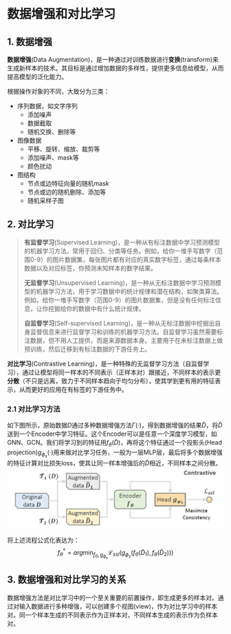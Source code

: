 # 数据增强和对比学习

## 1. 数据增强

**数据增强**(Data Augmentation)，是一种通过对训练数据进行**变换**(transform)来生成新样本的技术。其目标是通过增加数据的多样性，提供更多信息给模型，从而提高模型的泛化能力。

根据操作对象的不同，大致分为三类：

- 序列数据，如文字序列
  - 添加噪声
  - 数据截取
  - 随机交换、删除等
- 图像数据
  - 平移、旋转、缩放、裁剪等
  - 添加噪声、mask等
  - 颜色扰动
- 图结构
  - 节点或边特征向量的随机mask
  - 节点或边的随机删除、添加等
  - 随机采样子图



## 2. 对比学习

> **有监督学习**(Supervised Learning)，是一种从有标注数据中学习预测模型的机器学习方法，常用于回归、分类等任务。例如，给你一堆手写数字（范围0-9）的图片数据集，每张图片都有对应的真实数字标签，通过每条样本数据以及对应标签，你预测未知样本的数字结果。
>
> **无监督学习**(Unsupervised Learning)，是一种从无标注数据中学习预测模型的机器学习方法，用于学习数据中的统计规律和潜在结构，如聚类算法。例如，给你一堆手写数字（范围0-9）的图片数据集，但是没有任何标注信息，让你挖掘给你的数据中有什么统计规律。
>
> **自监督学习**(Self-supervised Learning)，是一种从无标注数据中挖掘出自身监督信息来进行监督学习和训练的机器学习方法。自监督学习虽然需要标注数据，但不用人工提供，而是来源数据本身。主要用于在未标注数据上做预训练，然后迁移到有标注数据的下游任务上。

**对比学习**(Contrastive Learning)，是一种特殊的无监督学习方法（自监督学习），通过让模型将同一样本的不同表示（正样本对）跟接近，不同样本的表示更**分散**（不只是远离，致力于不同样本趋向于均匀分布），使其学到更有用的特征表示，从而更好的应用在有标签的下游任务中。

### 2.1 对比学习方法

如下图所示，原始数据$D$通过多种数据增强方法$\Gamma(·)$，得到数据增强的结果$\tilde{D}$，将$\tilde{D}$送到一个Encoder中学习特征。这个Encoder可以是任意一个深度学习模型，如GNN、GCN。我们将学习到的特征用$f_\theta(\tilde D)$，再将这个特征通过一个投影头(Head projection)$g_{\phi_s}(·)$用来做对比学习任务，一般为一层MLP层，最后将多个数据增强的特征计算对比损失loss，使其让同一样本增强后的$\tilde D$相近，不同样本之间分散。![img](img/v2-518973b87cb9349107ae6bf59bb4318c_r.jpg)

将上述流程公式化表达为：
$$
f_{\theta}^{\ast}=arg\min_{f_{\theta},g_{\phi_s}} \mathcal{L}_{ssl}(g_{\phi_s}(f_{\theta}(\tilde D_1),f_{\theta}(\tilde D_2)))
$$

## 3. 数据增强和对比学习的关系

数据增强方法是对比学习中的一个至关重要的前置操作，即生成更多的样本对。通过对输入数据进行多种增强，可以创建多个视图(view)，作为对比学习中的样本对。同一个样本生成的不同表示作为正样本对，不同样本生成的表示作为负样本对。